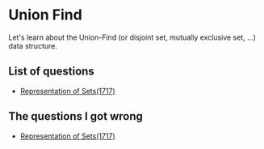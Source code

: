 Union Find
===============
Let's learn about the Union-Find (or disjoint set, mutually exclusive set, ...) data structure.

List of questions
------------------

- [Representation of Sets(1717)](https://github.com/yoru4890/coding_test/blob/main/baekjoon/union_find/1717.md)

The questions I got wrong
-------------------

- [Representation of Sets(1717)](https://github.com/yoru4890/coding_test/blob/main/baekjoon/union_find/1717.md)
